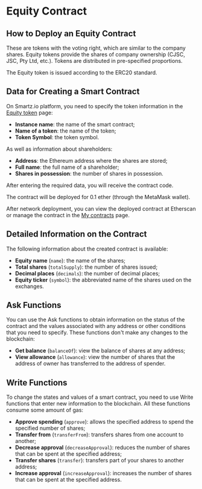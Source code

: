 # Equity Contract
## How to Deploy an Equity Contract

These are tokens with the voting right, which are similar to the company shares. Equity tokens provide the shares of company ownership (CJSC, JSC, Pty Ltd, etc.). Tokens are distributed in pre-specified proportions.

The Equity token is issued according to the ERC20 standard.

## Data for Creating a Smart Contract

On Smartz.io platform, you need to specify the token information in the [Equity token](https://platform.smartz.io/deploy/5aaa7a92ab3d71000bd0c69e) page:

* **Instance name**: the name of the smart contract;
* **Name of a token**: the name of the token;
* **Token Symbol**: the token symbol.

As well as information about shareholders:

* **Address**: the Ethereum address where the shares are stored;
* **Full name**: the full name of a shareholder;
* **Shares in possession**: the number of shares in possession.

After entering the required data, you will receive the contract code.

The contract will be deployed for 0.1 ether (through the MetaMask wallet).

After network deployment, you can view the deployed contract at Etherscan or manage the contract in the [My contracts](https://platform.smartz.io/dashboard) page.

## Detailed Information on the Contract

The following information about the created contract is available:

* **Equity name** (`name`): the name of the shares;
* **Total shares** (`totalSupply`): the number of shares issued;
* **Decimal places** (`decimals`): the number of decimal places;
* **Equity ticker** (`symbol`): the abbreviated name of the shares used on the exchanges.

## Ask Functions

You can use the Ask functions to obtain information on the status of the contract and the values associated with any address or other conditions that you need to specify. These functions don't make any changes to the blockchain:

* **Get balance** (`balanceOf`): view the balance of shares at any address;
* **View allowance** (`allowance`): view the number of shares that the address of owner has transferred to the address of spender.

## Write Functions

To change the states and values of a smart contract, you need to use Write functions that enter new information to the blockchain. All these functions consume some amount of gas:

* **Approve spending** (`approve`): allows the specified address to spend the specified number of shares;
* **Transfer from** (`transferFrom`): transfers shares from one account to another;
* **Decrease approval** (`decreaseApproval`): reduces the number of shares that can be spent at the specified address;
* **Transfer shares** (`transfer`): transfers part of your shares to another address;
* **Increase approval** (`increaseApproval`): increases the number of shares that can be spent at the specified address.
